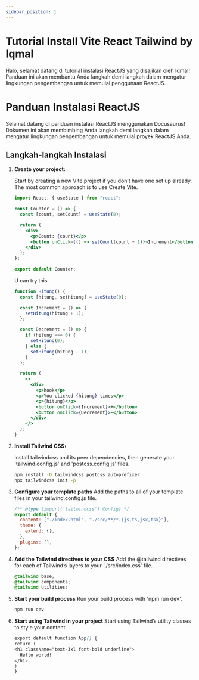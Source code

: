 ```yaml
---
sidebar_position: 1
---
```


# Tutorial Install Vite React Tailwind by Iqmal

Halo, selamat datang di tutorial instalasi ReactJS yang disajikan oleh Iqmal! Panduan ini akan membantu Anda langkah demi langkah dalam mengatur lingkungan pengembangan untuk memulai penggunaan ReactJS.

# Panduan Instalasi ReactJS

Selamat datang di panduan instalasi ReactJS menggunakan Docusaurus! Dokumen ini akan membimbing Anda langkah demi langkah dalam mengatur lingkungan pengembangan untuk memulai proyek ReactJS Anda.

## Langkah-langkah Instalasi

1. **Create your project:**

   Start by creating a new Vite project if you don’t have one set up already. The most common approach is to use Create Vite.

   ```jsx
   import React, { useState } from "react";

   const Counter = () => {
     const [count, setCount] = useState(0);

     return (
       <div>
         <p>Count: {count}</p>
         <button onClick={() => setCount(count + 1)}>Increment</button>
       </div>
     );
   };

   export default Counter;
   ```

   U can try this

   ```jsx live
   function Hitung() {
     const [hitung, setHitung] = useState(0);

     const Increment = () => {
       setHitung(hitung + 1);
     };

     const Decrement = () => {
       if (hitung === 0) {
         setHitung(0);
       } else {
         setHitung(hitung - 1);
       }
     };

     return (
       <>
         <div>
           <p>hook</p>
           <p>You clicked {hitung} times</p>
           <p>{hitung}</p>
           <button onClick={Increment}>+</button>
           <button onClick={Decrement}>-</button>
         </div>
       </>
     );
   }
   ```

2. **Install Tailwind CSS:**

   Install tailwindcss and its peer dependencies, then generate your 'tailwind.config.js' and 'postcss.config.js' files.

   ```bash
   npm install -D tailwindcss postcss autoprefixer
   npx tailwindcss init -p
   ```

3. **Configure your template paths**
   Add the paths to all of your template files in your tailwind.config.js file.

   ```js
   /** @type {import('tailwindcss').Config} */
   export default {
     content: ["./index.html", "./src/**/*.{js,ts,jsx,tsx}"],
     theme: {
       extend: {},
     },
     plugins: [],
   };
   ```

4. **Add the Tailwind directives to your CSS**
   Add the @tailwind directives for each of Tailwind’s layers to your './src/index.css' file.

   ```css
   @tailwind base;
   @tailwind components;
   @tailwind utilities;
   ```

5. **Start your build process**
   Run your build process with 'npm run dev'.

   ```bash
   npm run dev
   ```

6. **Start using Tailwind in your project**
   Start using Tailwind’s utility classes to style your content.

   ```css
   export default function App() {
   return (
   <h1 className="text-3xl font-bold underline">
     Hello world!
   </h1>
   )
   }
   ```
